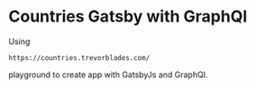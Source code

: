 # Countries Gatsby with GraphQl

Using 
```
https://countries.trevorblades.com/
```

playground to create app with GatsbyJs and GraphQl.
